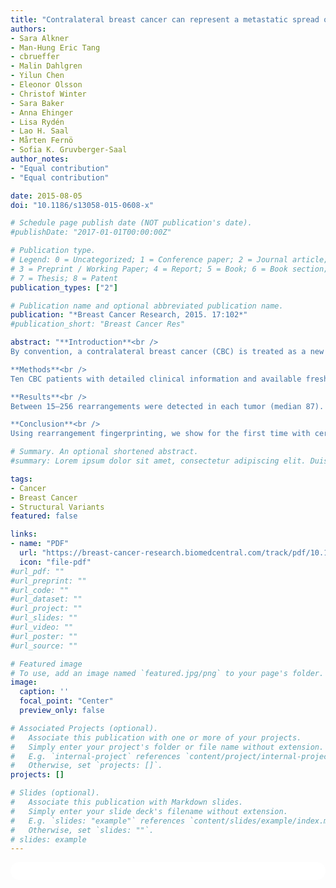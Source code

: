 ```yaml
---
title: "Contralateral breast cancer can represent a metastatic spread of the first primary tumor: determination of clonal relationship between contralateral breast cancers using next-generation whole genome sequencing"
authors:
- Sara Alkner
- Man-Hung Eric Tang
- cbrueffer
- Malin Dahlgren
- Yilun Chen
- Eleonor Olsson
- Christof Winter
- Sara Baker
- Anna Ehinger
- Lisa Rydén
- Lao H. Saal
- Mårten Fernö
- Sofia K. Gruvberger-Saal
author_notes:
- "Equal contribution"
- "Equal contribution"

date: 2015-08-05
doi: "10.1186/s13058-015-0608-x"

# Schedule page publish date (NOT publication's date).
#publishDate: "2017-01-01T00:00:00Z"

# Publication type.
# Legend: 0 = Uncategorized; 1 = Conference paper; 2 = Journal article;
# 3 = Preprint / Working Paper; 4 = Report; 5 = Book; 6 = Book section;
# 7 = Thesis; 8 = Patent
publication_types: ["2"]

# Publication name and optional abbreviated publication name.
publication: "*Breast Cancer Research, 2015. 17:102*"
#publication_short: "Breast Cancer Res"

abstract: "**Introduction**<br />
By convention, a contralateral breast cancer (CBC) is treated as a new primary tumor, independent of the first cancer (BC1). Although there have been indications that the second tumor (BC2) sometimes may represent a metastatic spread of BC1, this has never been conclusively shown. We sought to apply next-generation sequencing to determine a “genetic barcode” for each tumor and reveal the clonal relationship of CBCs.<br /><br />

**Methods**<br />
Ten CBC patients with detailed clinical information and available fresh frozen tumor tissue were studied. Using low-coverage whole genome DNA-sequencing data for each tumor, chromosomal rearrangements were enumerated and copy number profiles were generated. Comparisons between tumors provided an estimate of clonal relatedness for tumor pairs within individual patients.<br /><br />

**Results**<br />
Between 15–256 rearrangements were detected in each tumor (median 87). For one patient, 76 % (68 out of 90) of the rearrangements were shared between BC1 and BC2, highly consistent with what has been seen for true primary-metastasis pairs (>50 %) and thus confirming a common clonal origin of the two tumors. For most of the remaining cases, BC1 and BC2 had similarly low overlap as unmatched randomized pairs of tumors from different individuals, suggesting the CBC to represent a new independent primary tumor.<br /><br />

**Conclusion**<br />
Using rearrangement fingerprinting, we show for the first time with certainty that a contralateral BC2 can represent a metastatic spread of BC1. Given the poor prognosis of a generalized disease compared to a new primary tumor, these women need to be identified at diagnosis of CBC for appropriate determination of treatment. Our approach generates a promising new method to assess clonal relationship between tumors. Additional studies are required to confirm the frequency of CBCs representing metastatic events."

# Summary. An optional shortened abstract.
#summary: Lorem ipsum dolor sit amet, consectetur adipiscing elit. Duis posuere tellus ac convallis placerat. Proin tincidunt magna sed ex sollicitudin condimentum.

tags:
- Cancer
- Breast Cancer
- Structural Variants
featured: false

links:
- name: "PDF"
  url: "https://breast-cancer-research.biomedcentral.com/track/pdf/10.1186/s13058-015-0608-x"
  icon: "file-pdf"
#url_pdf: ""
#url_preprint: ""
#url_code: ""
#url_dataset: ""
#url_project: ""
#url_slides: ""
#url_video: ""
#url_poster: ""
#url_source: ""

# Featured image
# To use, add an image named `featured.jpg/png` to your page's folder. 
image:
  caption: ''
  focal_point: "Center"
  preview_only: false

# Associated Projects (optional).
#   Associate this publication with one or more of your projects.
#   Simply enter your project's folder or file name without extension.
#   E.g. `internal-project` references `content/project/internal-project/index.md`.
#   Otherwise, set `projects: []`.
projects: []

# Slides (optional).
#   Associate this publication with Markdown slides.
#   Simply enter your slide deck's filename without extension.
#   E.g. `slides: "example"` references `content/slides/example/index.md`.
#   Otherwise, set `slides: ""`.
# slides: example
---
```


<html>
  <style>
    section {
        background: white;
        color: black;
        border-radius: 1em;
        padding: 1em;
        left: 50% }
    #inner {
        display: inline-block;
        display: flex;
        align-items: center;
        justify-content: center }
  </style>
  <section>
    <div id="inner">
      <script type='text/javascript' src='https://d1bxh8uas1mnw7.cloudfront.net/assets/embed.js'></script>
        <span style="float:left";
          class="__dimensions_badge_embed__"
          data-doi="10.1186/s13058-015-0608-x"
          data-hide-zero-citations="true"
          data-legend="always">
        </span>
      <script async src="https://badge.dimensions.ai/badge.js" charset="utf-8"></script>
        <div  style="float:right";
          data-link-target="_blank"
          data-badge-details="right"
          data-badge-type="medium-donut"
          data-doi="10.1186/s13058-015-0608-x"
          data-condensed="true"
          data-hide-no-mentions="true"
          class="altmetric-embed">
        </div>
    </div>
  </section>
